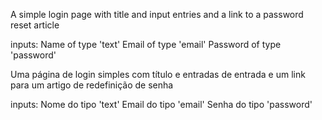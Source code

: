 A simple login page with title and input entries and a link to a password reset article

inputs:
  Name of type 'text'
  Email of type 'email'
  Password of type 'password'
  
Uma página de login simples com título e entradas de entrada e um link para um artigo de redefinição de senha

inputs:
  Nome do tipo 'text'
  Email do tipo 'email'
  Senha do tipo 'password'
